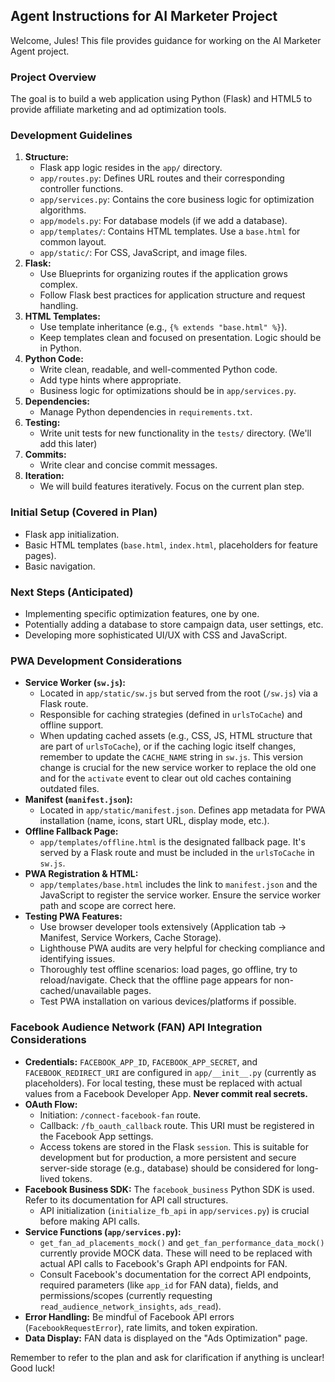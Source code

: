 ## Agent Instructions for AI Marketer Project

Welcome, Jules! This file provides guidance for working on the AI Marketer Agent project.

### Project Overview
The goal is to build a web application using Python (Flask) and HTML5 to provide affiliate marketing and ad optimization tools.

### Development Guidelines
1.  **Structure:**
    *   Flask app logic resides in the `app/` directory.
    *   `app/routes.py`: Defines URL routes and their corresponding controller functions.
    *   `app/services.py`: Contains the core business logic for optimization algorithms.
    *   `app/models.py`: For database models (if we add a database).
    *   `app/templates/`: Contains HTML templates. Use a `base.html` for common layout.
    *   `app/static/`: For CSS, JavaScript, and image files.
2.  **Flask:**
    *   Use Blueprints for organizing routes if the application grows complex.
    *   Follow Flask best practices for application structure and request handling.
3.  **HTML Templates:**
    *   Use template inheritance (e.g., `{% extends "base.html" %}`).
    *   Keep templates clean and focused on presentation. Logic should be in Python.
4.  **Python Code:**
    *   Write clean, readable, and well-commented Python code.
    *   Add type hints where appropriate.
    *   Business logic for optimizations should be in `app/services.py`.
5.  **Dependencies:**
    *   Manage Python dependencies in `requirements.txt`.
6.  **Testing:**
    *   Write unit tests for new functionality in the `tests/` directory. (We'll add this later)
7.  **Commits:**
    *   Write clear and concise commit messages.
8.  **Iteration:**
    *   We will build features iteratively. Focus on the current plan step.

### Initial Setup (Covered in Plan)
*   Flask app initialization.
*   Basic HTML templates (`base.html`, `index.html`, placeholders for feature pages).
*   Basic navigation.

### Next Steps (Anticipated)
*   Implementing specific optimization features, one by one.
*   Potentially adding a database to store campaign data, user settings, etc.
*   Developing more sophisticated UI/UX with CSS and JavaScript.

### PWA Development Considerations
*   **Service Worker (`sw.js`):**
    *   Located in `app/static/sw.js` but served from the root (`/sw.js`) via a Flask route.
    *   Responsible for caching strategies (defined in `urlsToCache`) and offline support.
    *   When updating cached assets (e.g., CSS, JS, HTML structure that are part of `urlsToCache`), or if the caching logic itself changes, remember to update the `CACHE_NAME` string in `sw.js`. This version change is crucial for the new service worker to replace the old one and for the `activate` event to clear out old caches containing outdated files.
*   **Manifest (`manifest.json`):**
    *   Located in `app/static/manifest.json`. Defines app metadata for PWA installation (name, icons, start URL, display mode, etc.).
*   **Offline Fallback Page:**
    *   `app/templates/offline.html` is the designated fallback page. It's served by a Flask route and must be included in the `urlsToCache` in `sw.js`.
*   **PWA Registration & HTML:**
    *   `app/templates/base.html` includes the link to `manifest.json` and the JavaScript to register the service worker. Ensure the service worker path and scope are correct here.
*   **Testing PWA Features:**
    *   Use browser developer tools extensively (Application tab -> Manifest, Service Workers, Cache Storage).
    *   Lighthouse PWA audits are very helpful for checking compliance and identifying issues.
    *   Thoroughly test offline scenarios: load pages, go offline, try to reload/navigate. Check that the offline page appears for non-cached/unavailable pages.
    *   Test PWA installation on various devices/platforms if possible.

### Facebook Audience Network (FAN) API Integration Considerations
*   **Credentials:** `FACEBOOK_APP_ID`, `FACEBOOK_APP_SECRET`, and `FACEBOOK_REDIRECT_URI` are configured in `app/__init__.py` (currently as placeholders). For local testing, these must be replaced with actual values from a Facebook Developer App. **Never commit real secrets.**
*   **OAuth Flow:**
    *   Initiation: `/connect-facebook-fan` route.
    *   Callback: `/fb_oauth_callback` route. This URI must be registered in the Facebook App settings.
    *   Access tokens are stored in the Flask `session`. This is suitable for development but for production, a more persistent and secure server-side storage (e.g., database) should be considered for long-lived tokens.
*   **Facebook Business SDK:** The `facebook_business` Python SDK is used. Refer to its documentation for API call structures.
    *   API initialization (`initialize_fb_api` in `app/services.py`) is crucial before making API calls.
*   **Service Functions (`app/services.py`):**
    *   `get_fan_ad_placements_mock()` and `get_fan_performance_data_mock()` currently provide MOCK data. These will need to be replaced with actual API calls to Facebook's Graph API endpoints for FAN.
    *   Consult Facebook's documentation for the correct API endpoints, required parameters (like `app_id` for FAN data), fields, and permissions/scopes (currently requesting `read_audience_network_insights`, `ads_read`).
*   **Error Handling:** Be mindful of Facebook API errors (`FacebookRequestError`), rate limits, and token expiration.
*   **Data Display:** FAN data is displayed on the "Ads Optimization" page.

Remember to refer to the plan and ask for clarification if anything is unclear! Good luck!
